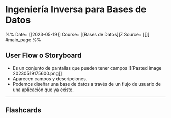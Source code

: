# Ingeniería Inversa para Bases de Datos

%%
Date:: [[2023-05-19]]
Course:: [[Bases de Datos]]Z
Source:: [[]]
#main_page 
%%

## User Flow o Storyboard
- Es un conjunto de pantallas que pueden tener campos
![[Pasted image 20230519175600.png]]
- Aparecen campos y descripciones.
- Podemos diseñar una base de datos a través de un flujo de usuario de una aplicación que ya existe.



___
## Flashcards